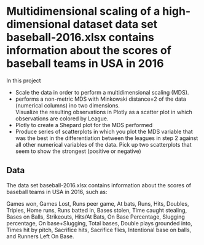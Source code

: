 # Multidimensional scaling of a high-dimensional dataset data set baseball-2016.xlsx contains information about the scores of baseball teams in USA in 2016

In this project 
- Scale the data in order to perform a multidimensional scaling (MDS).
- performs a non-metric MDS with Minkowski distance=2 of the data (numerical columns) ino two dimensions.\
  Visualize the resulting observations in Plotly as a scatter plot in which observations are colored by League.
- Plotly to create a Shepard plot for the MDS performed
- Produce series of scatterplots in which you plot the MDS variable that was the best in the differentiation between the leagues in step 2 against all other numerical variables of the data.
  Pick up two scatterplots that seem to show the strongest (positive or negative)
## Data
The data set baseball-2016.xlsx contains information about the scores of baseball teams in USA in 2016, such as:

Games won, Games Lost, Runs peer game, At bats, Runs, Hits, Doubles, Triples, Home runs, Runs batted in, Bases stolen,
Time caught stealing, Bases on Balls, Strikeouts, Hits/At Bats, On Base Percentage, Slugging percentage, On base+Slugging, Total bases, 
Double plays grounded into, Times hit by pitch, Sacrifice hits, Sacrifice flies, Intentional base on balls, and Runners Left On Base.

